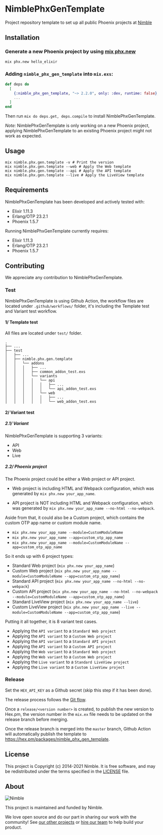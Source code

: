 # NimblePhxGenTemplate

Project repository template to set up all public Phoenix projects at [Nimble](https://nimblehq.co/)

## Installation

### Generate a new Phoenix project by using [mix phx.new](https://hexdocs.pm/phoenix/Mix.Tasks.Phx.New.html)

```bash
mix phx.new hello_elixir
```

### Adding `nimble_phx_gen_template` into `mix.exs`:

```elixir
def deps do
  [
    {:nimble_phx_gen_template, "~> 2.2.0", only: :dev, runtime: false},
    ...
  ]
end
```

Then run `mix do deps.get, deps.compile` to install NimblePhxGenTemplate.

*Note:* NimblePhxGenTemplate is only working on a new Phoenix project, applying NimblePhxGenTemplate to an existing Phoenix project might not work as expected.

## Usage

```
mix nimble.phx.gen.template -v # Print the version
mix nimble.phx.gen.template --web # Apply the Web template
mix nimble.phx.gen.template --api # Apply the API template
mix nimble.phx.gen.template --live # Apply the LiveView template
```
## Requirements

NimblePhxGenTemplate has been developed and actively tested with:
- Elixir 1.11.3
- Erlang/OTP 23.2.1
- Phoenix 1.5.7

Running NimblePhxGenTemplate currently requires:
- Elixir 1.11.3
- Erlang/OTP 23.2.1
- Phoenix 1.5.7

## Contributing

We appreciate any contribution to NimblePhxGenTemplate.

### Test

NimblePhxGenTemplate is using Github Action, the workflow files are located under `.github/workflows/` folder, it's including the Template test and Variant test workflow.

#### 1/ Template test

All files are located under `test/` folder.

```
.
├── ...
├── test
│   ├── ...
│   ├── nimble.phx.gen.template
│   │   └── addons
│   │   │   ├── ...
│   │   │   ├── common_addon_test.exs
│   │   │   └── variants
│   │   │   │   └── api
│   │   │   │   │   ├── ...
│   │   │   │   │   └── api_addon_test.exs
│   │   │   │   └── web
│   │   │   │   │   ├── ...
│   │   │   │   │   └── web_addon_test.exs
```

#### 2/ Variant test

##### 2.1/ Variant

NimblePhxGenTemplate is supporting 3 variants:  

- API
- Web
- Live

##### 2.2/ Phoenix project

The Phoenix project could be either a Web project or API project.

- Web project is including HTML and Webpack configuration, which was generated by `mix phx.new your_app_name`.

- API project is NOT including HTML and Webpack configuration, which was generated by `mix phx.new your_app_name --no-html --no-webpack`.

Aside from that, it could also be a Custom project, which contains the custom OTP app name or custom module name.

- `mix phx.new your_app_name --module=CustomModuleName`
- `mix phx.new your_app_name --app=custom_otp_app_name`
- `mix phx.new your_app_name --module=CustomModuleName --app=custom_otp_app_name`

So it ends up with 6 project types:

- Standard Web project (`mix phx.new your_app_name`)
- Custom Web project (`mix phx.new your_app_name --module=CustomModuleName --app=custom_otp_app_name`)
- Standard API project (`mix phx.new your_app_name --no-html --no-webpack`)
- Custom API project (`mix phx.new your_app_name --no-html --no-webpack --module=CustomModuleName --app=custom_otp_app_name`)
- Standard LiveView project (`mix phx.new your_app_name --live`)
- Custom LiveView project (`mix phx.new your_app_name --live --module=CustomModuleName --app=custom_otp_app_name`)

Putting it all together, it is 8 variant test cases.

- Applying the `API variant` to a `Standard Web project`
- Applying the `API variant` to a `Custom Web project`
- Applying the `API variant` to a `Standard API project`
- Applying the `API variant` to a `Custom API project`
- Applying the `Web variant` to a `Standard Web project`
- Applying the `Web variant` to a `Custom Web project`
- Applying the `Live variant` to a `Standard LiveView project`
- Applying the `Live variant` to a `Custom LiveView project`

### Release

Set the `HEX_API_KEY` as a Github secret (skip this step if it has been done).

The release process follows the [Git flow](https://nimblehq.co/compass/development/version-control/#releases-).

Once a `release/<version number>` is created, to publish the new version to Hex.pm, the version number in the `mix.ex` file needs to be updated on the release branch before merging.

Once the release branch is merged into the `master` branch, Github Action will automatically publish the template to https://hex.pm/packages/nimble_phx_gen_template.

## License

This project is Copyright (c) 2014-2021 Nimble. It is free software,
and may be redistributed under the terms specified in the [LICENSE] file.

[LICENSE]: /LICENSE

## About

![Nimble](https://assets.nimblehq.co/logo/dark/logo-dark-text-160.png)

This project is maintained and funded by Nimble.

We love open source and do our part in sharing our work with the community!
See [our other projects][community] or [hire our team][hire] to help build your product.

[community]: https://github.com/nimblehq
[hire]: https://nimblehq.co/
